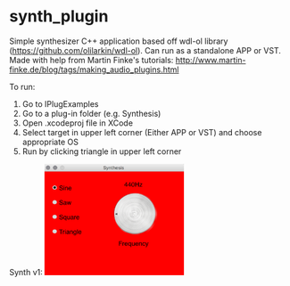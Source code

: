 # synth_plugin
Simple synthesizer C++ application based off wdl-ol library (https://github.com/olilarkin/wdl-ol). Can run as a standalone APP or VST. 
Made with help from Martin Finke's tutorials: http://www.martin-finke.de/blog/tags/making_audio_plugins.html

To run:
1. Go to IPlugExamples
2. Go to a plug-in folder (e.g. Synthesis)
3. Open .xcodeproj file in XCode
4. Select target in upper left corner (Either APP or VST) and choose appropriate OS
5. Run by clicking triangle in upper left corner

Synth v1:
<img src="Screenshots/Synth_v1.png" width="250" height="200"/>
